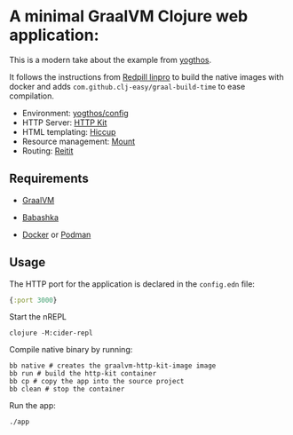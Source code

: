 # A minimal GraalVM Clojure web application:

This is a modern take about the example from
[yogthos](https://github.com/yogthos/graal-web-app-example).

It follows the instructions from [Redpill
linpro](https://www.redpill-linpro.com/techblog/2021/03/31/faster-clojure-with-graalvm.html)
to build the native images with docker and adds
`com.github.clj-easy/graal-build-time` to ease compilation.

* Environment: [yogthos/config](https://github.com/yogthos/config)
* HTTP Server: [HTTP Kit](https://github.com/http-kit/http-kit)
* HTML templating: [Hiccup](https://github.com/weavejester/hiccup)
* Resource management: [Mount](https://github.com/tolitius/mount)
* Routing: [Reitit](https://metosin.github.io/reitit/)

## Requirements

* [GraalVM](https://github.com/oracle/graal/releases)
+ [Babashka](https://github.com/babashka/babashka)
* [Docker](https://www.docker.com/) or [Podman](https://podman.io/)

## Usage

The HTTP port for the application is declared in the `config.edn` file:

```clojure
{:port 3000}
```

Start the nREPL

    clojure -M:cider-repl

Compile native binary by running:

    bb native # creates the graalvm-http-kit-image image
    bb run # build the http-kit container
    bb cp # copy the app into the source project
    bb clean # stop the container

Run the app:

    ./app
